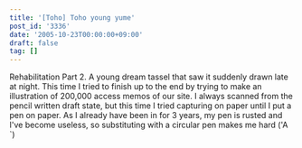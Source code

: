 ```yaml
---
title: '[Toho] Toho young yume'
post_id: '3336'
date: '2005-10-23T00:00:00+09:00'
draft: false
tag: []
---
```


Rehabilitation Part 2. A young dream tassel that saw it suddenly drawn late at night. This time I tried to finish up to the end by trying to make an illustration of 200,000 access memos of our site. I always scanned from the pencil written draft state, but this time I tried capturing on paper until I put a pen on paper. As I already have been in for 3 years, my pen is rusted and I've become useless, so substituting with a circular pen makes me hard ('A `)